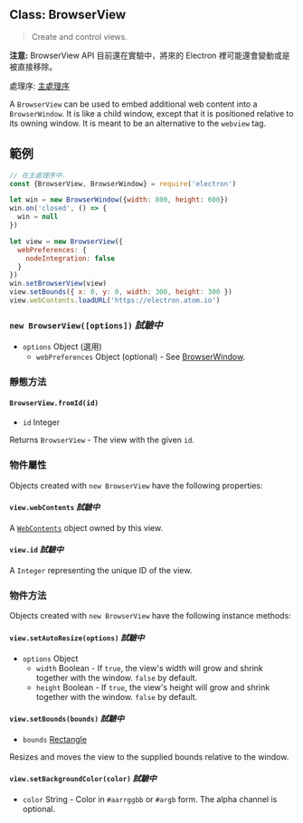 ## Class: BrowserView

> Create and control views.

**注意:** BrowserView API 目前還在實驗中，將來的 Electron 裡可能還會變動或是被直接移除。

處理序: [主處理序](../glossary.md#main-process)

A `BrowserView` can be used to embed additional web content into a `BrowserWindow`. It is like a child window, except that it is positioned relative to its owning window. It is meant to be an alternative to the `webview` tag.

## 範例

```javascript
// 在主處理序中.
const {BrowserView, BrowserWindow} = require('electron')

let win = new BrowserWindow({width: 800, height: 600})
win.on('closed', () => {
  win = null
})

let view = new BrowserView({
  webPreferences: {
    nodeIntegration: false
  }
})
win.setBrowserView(view)
view.setBounds({ x: 0, y: 0, width: 300, height: 300 })
view.webContents.loadURL('https://electron.atom.io')
```

### `new BrowserView([options])` *試驗中*

* `options` Object (選用) 
  * `webPreferences` Object (optional) - See [BrowserWindow](browser-window.md).

### 靜態方法

#### `BrowserView.fromId(id)`

* `id` Integer

Returns `BrowserView` - The view with the given `id`.

### 物件屬性

Objects created with `new BrowserView` have the following properties:

#### `view.webContents` *試驗中*

A [`WebContents`](web-contents.md) object owned by this view.

#### `view.id` *試驗中*

A `Integer` representing the unique ID of the view.

### 物件方法

Objects created with `new BrowserView` have the following instance methods:

#### `view.setAutoResize(options)` *試驗中*

* `options` Object 
  * `width` Boolean - If `true`, the view's width will grow and shrink together with the window. `false` by default.
  * `height` Boolean - If `true`, the view's height will grow and shrink together with the window. `false` by default.

#### `view.setBounds(bounds)` *試驗中*

* `bounds` [Rectangle](structures/rectangle.md)

Resizes and moves the view to the supplied bounds relative to the window.

#### `view.setBackgroundColor(color)` *試驗中*

* `color` String - Color in `#aarrggbb` or `#argb` form. The alpha channel is optional.